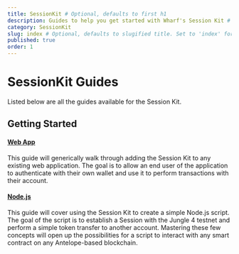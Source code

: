 ```yaml
---
title: SessionKit # Optional, defaults to first h1
description: Guides to help you get started with Wharf's Session Kit # Optional, defaults to first paragraph
category: SessionKit
slug: index # Optional, defaults to slugified title. Set to 'index' for category index page.
published: true
order: 1
---
```


# SessionKit Guides

Listed below are all the guides available for the Session Kit.

## Getting Started

#### [Web App](/guides/session-kit/getting-started-web-app)

This guide will generically walk through adding the Session Kit to any existing web application. The goal is to allow an end user of the application to authenticate with their own wallet and use it to perform transactions with their account.

#### [Node.js](/guides/session-kit/getting-started-node-js)

This guide will cover using the Session Kit to create a simple Node.js script. The goal of the script is to establish a Session with the Jungle 4 testnet and perform a simple token transfer to another account. Mastering these few concepts will open up the possibilities for a script to interact with any smart contract on any Antelope-based blockchain.
